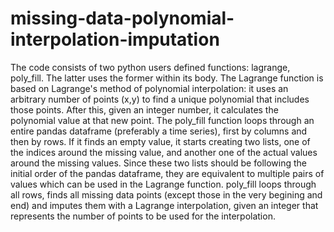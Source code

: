 # missing-data-polynomial-interpolation-imputation
The code consists of two python users defined functions: lagrange, poly_fill. The latter uses the former within its body.
The Lagrange function is based on Lagrange's method of polynomial interpolation: it uses an arbitrary number of points (x,y) to find a unique polynomial that includes those points. After this, given an integer number, it calculates the polynomial value at that new point.
The poly_fill function loops through an entire pandas dataframe (preferably a time series), first by columns and then by rows.
If it finds an empty value, it starts creating two lists, one of the indices around the missing value, and another one of the actual values around the missing values. Since these two lists should be following the initial order of the pandas dataframe, they are equivalent to multiple pairs of values which can be used in the Lagrange function.
poly_fill loops through all rows, finds all missing data points (except those in the very begining and end) and imputes them with a Lagrange interpolation, given an integer that represents the number of points to be used for the interpolation. 
